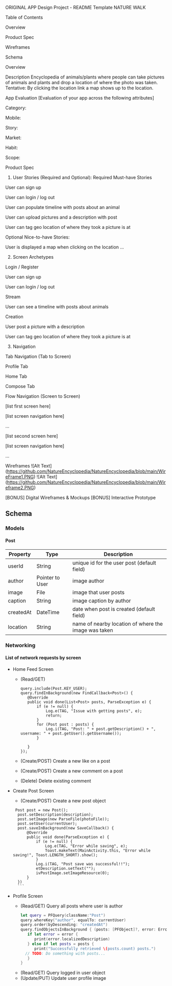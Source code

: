 ORIGINAL APP Design Project - README Template
NATURE WALK

Table of Contents

Overview

Product Spec

Wireframes

Schema

Overview

Description
Encyclopedia of animals/plants where people can take pictures of animals and plants and drop a location of where the photo was taken. Tentative: By clicking the location link a map shows up to the location.

App Evaluation
[Evaluation of your app across the following attributes]

Category:

Mobile:

Story:

Market:

Habit:

Scope:

Product Spec
1. User Stories (Required and Optional):
Required Must-have Stories

User can sign up

User can login / log out

User can populate timeline with posts about an animal

User can upload pictures and a description with post

User can tag geo location of where they took a picture is at

Optional Nice-to-have Stories:

User is displayed a map when clicking on the location
…

2. Screen Archetypes

Login / Register

User can sign up

User can login / log out

Stream

User can see a timeline with posts about animals

Creation

User post a picture with a description

User can tag geo location of where they took a picture is at

3. Navigation

Tab Navigation (Tab to Screen)

Profile Tab

Home Tab

Compose Tab

Flow Navigation (Screen to Screen)

[list first screen here]

[list screen navigation here]

…

[list second screen here]

[list screen navigation here]

…

Wireframes
![Alt Text] (https://github.com/NatureEncyclopedia/NatureEncyclopedia/blob/main/WireFrame1.PNG)
![Alt Text] (https://github.com/NatureEncyclopedia/NatureEncyclopedia/blob/main/Wireframe2.PNG)





[BONUS] Digital Wireframes & Mockups
[BONUS] Interactive Prototype
## Schema 
### Models
#### Post

   | Property      | Type     | Description |
   | ------------- | -------- | ------------|
   | userId        | String   | unique id for the user post (default field) |
   | author        | Pointer to User| image author |
   | image         | File     | image that user posts |
   | caption       | String   | image caption by author |
   | createdAt     | DateTime | date when post is created (default field) |
   | location      | String   | name of nearby location of where the image was taken |

### Networking
#### List of network requests by screen
   - Home Feed Screen
      - (Read/GET) 
         ```ParseQuery<Post> query = ParseQuery.getQuery(Post.class);
        query.include(Post.KEY_USER);
        query.findInBackground(new FindCallback<Post>() {
            @Override
            public void done(List<Post> posts, ParseException e) {
                if (e != null) {
                    Log.e(TAG, "Issue with getting posts", e);
                    return;
                }
                for (Post post : posts) {
                    Log.i(TAG, "Post: " + post.getDescription() + ", username: " + post.getUser().getUsername());
                }

            }
        });
        ```
    
      - (Create/POST) Create a new like on a post
      
      - (Create/POST) Create a new comment on a post
      
      - (Delete) Delete existing comment
  
  - Create Post Screen
      - (Create/POST) Create a new post object
      ```
       Post post = new Post();
        post.setDescription(description);
        post.setImage(new ParseFile(photoFile));
        post.setUser(currentUser);
        post.saveInBackground(new SaveCallback() {
            @Override
            public void done(ParseException e) {
                if (e != null) {
                    Log.e(TAG, "Error while saving", e);
                    Toast.makeText(MainActivity.this, "Error while saving!", Toast.LENGTH_SHORT).show();
                }
                Log.i(TAG, "Post save was successful!!");
                etDescription.setText("");
                ivPostImage.setImageResource(0);
            }
        })
        ```
   - Profile Screen
      - (Read/GET) Query all posts where user is author
         ```swift
         let query = PFQuery(className:"Post")
         query.whereKey("author", equalTo: currentUser)
         query.order(byDescending: "createdAt")
         query.findObjectsInBackground { (posts: [PFObject]?, error: Error?) in
            if let error = error { 
               print(error.localizedDescription)
            } else if let posts = posts {
               print("Successfully retrieved \(posts.count) posts.")
           // TODO: Do something with posts...
            }
         }
         ```
      - (Read/GET) Query logged in user object
      - (Update/PUT) Update user profile image
